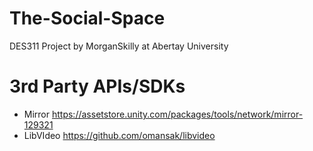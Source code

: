 # The-Social-Space
 DES311 Project by MorganSkilly at Abertay University

# 3rd Party APIs/SDKs
- Mirror https://assetstore.unity.com/packages/tools/network/mirror-129321
- LibVIdeo https://github.com/omansak/libvideo
